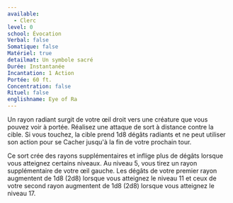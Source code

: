 ```yaml
---
available:
  - Clerc
level: 0
school: Évocation
Verbal: false
Somatique: false
Matériel: true
detailmat: Un symbole sacré
Durée: Instantanée
Incantation: 1 Action
Portée: 60 ft.
Concentration: false
Rituel: false
englishname: Eye of Ra
---
```

Un rayon radiant surgit de votre œil droit vers une créature que vous pouvez voir à portée. Réalisez une attaque de sort à distance contre la cible. Si vous touchez, la cible prend 1d8 dégâts radiants et ne peut utiliser son action pour se Cacher jusqu'à la fin de votre prochain tour.

Ce sort crée des rayons supplémentaires et inflige plus de dégâts lorsque vous atteignez certains niveaux. Au niveau 5, vous tirez un rayon supplémentaire de votre œil gauche. Les dégâts de votre premier rayon augmentent de 1d8 (2d8) lorsque vous atteignez le niveau 11 et ceux de votre second rayon augmentent de 1d8 (2d8) lorsque vous atteignez le niveau 17.
